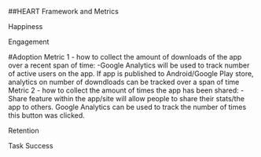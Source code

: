 ##HEART Framework and Metrics

Happiness

Engagement 

#Adoption
Metric 1 - how to collect the amount of downloads of the app over a recent span of time:
  -Google Analytics will be used to track number of active users on the app. If app is published
  to Android/Google Play store, analytics on number of downdloads can be tracked over a span of time
Metric 2 - how to collect the amount of times the app has been shared:
  -Share feature within the app/site will allow people to share their stats/the app to others. Google
  Analytics can be used to track the number of times this button was clicked. 


Retention

Task Success
